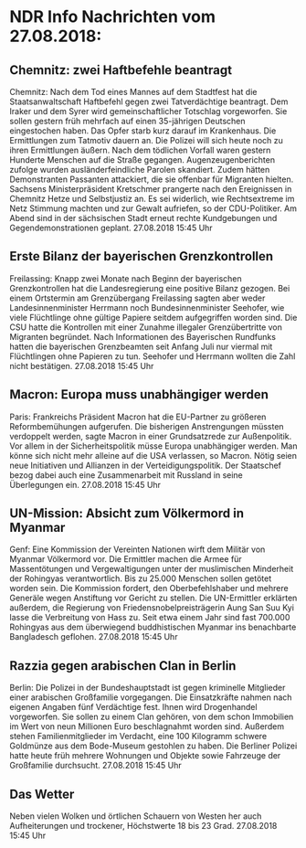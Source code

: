 # NDR Info Nachrichten vom 27.08.2018:


## Chemnitz: zwei Haftbefehle beantragt
Chemnitz: Nach dem Tod eines Mannes auf dem Stadtfest hat die Staatsanwaltschaft Haftbefehl gegen zwei Tatverdächtige beantragt. Dem Iraker und dem Syrer wird gemeinschaftlicher Totschlag vorgeworfen. Sie sollen gestern früh mehrfach auf einen 35-jährigen Deutschen eingestochen haben. Das Opfer starb kurz darauf im Krankenhaus. Die Ermittlungen zum Tatmotiv dauern an. Die Polizei will sich heute noch zu ihren Ermittlungen äußern. Nach dem tödlichen Vorfall waren gestern Hunderte Menschen auf die Straße gegangen. Augenzeugenberichten zufolge wurden ausländerfeindliche Parolen skandiert. Zudem hätten Demonstranten Passanten attackiert, die sie offenbar für Migranten hielten. Sachsens Ministerpräsident Kretschmer prangerte nach den Ereignissen in Chemnitz Hetze und Selbstjustiz an. Es sei widerlich, wie Rechtsextreme im Netz Stimmung machten und zur Gewalt aufriefen, so der CDU-Politiker. Am Abend sind in der sächsischen Stadt erneut rechte Kundgebungen und Gegendemonstrationen geplant. 27.08.2018 15:45 Uhr 

## Erste Bilanz der bayerischen Grenzkontrollen
Freilassing: Knapp zwei Monate nach Beginn der bayerischen Grenzkontrollen hat die Landesregierung eine positive Bilanz gezogen. Bei einem Ortstermin am Grenzübergang Freilassing sagten aber weder Landesinnenminister Herrmann noch Bundesinnenminister Seehofer, wie viele Flüchtlinge ohne gültige Papiere seitdem aufgegriffen worden sind. Die CSU hatte die Kontrollen mit einer Zunahme illegaler Grenzübertritte von Migranten begründet. Nach Informationen des Bayerischen Rundfunks hatten die bayerischen Grenzbeamten seit Anfang Juli nur viermal mit Flüchtlingen ohne Papieren zu tun. Seehofer und Herrmann wollten die Zahl nicht bestätigen. 27.08.2018 15:45 Uhr 

## Macron: Europa muss unabhängiger werden
Paris: Frankreichs Präsident Macron hat die EU-Partner zu größeren Reformbemühungen aufgerufen. Die bisherigen Anstrengungen müssten verdoppelt werden, sagte Macron in einer Grundsatzrede zur Außenpolitik. Vor allem in der Sicherheitspolitik müsse Europa unabhängiger werden. Man könne sich nicht mehr alleine auf die USA verlassen, so Macron. Nötig seien neue Initiativen und Allianzen in der Verteidigungspolitik. Der Staatschef bezog dabei auch eine Zusammenarbeit mit Russland in seine Überlegungen ein. 27.08.2018 15:45 Uhr 

## UN-Mission: Absicht zum Völkermord in Myanmar
Genf: Eine Kommission der Vereinten Nationen wirft dem Militär von Myanmar Völkermord vor. Die Ermittler machen die Armee für Massentötungen und Vergewaltigungen unter der muslimischen Minderheit der Rohingyas verantwortlich. Bis zu 25.000 Menschen sollen getötet worden sein. Die Kommission fordert, den Oberbefehlshaber und mehrere Generäle wegen Anstiftung vor Gericht zu stellen. Die UN-Ermittler erklärten außerdem, die Regierung von Friedensnobelpreisträgerin Aung San Suu Kyi lasse die Verbreitung von Hass zu. Seit etwa einem Jahr sind fast 700.000 Rohingyas aus dem überwiegend buddhistischen Myanmar ins benachbarte Bangladesch geflohen. 27.08.2018 15:45 Uhr 

## Razzia gegen arabischen Clan in Berlin
Berlin: Die Polizei in der Bundeshauptstadt ist gegen kriminelle Mitglieder einer arabischen Großfamilie vorgegangen. Die Einsatzkräfte nahmen nach eigenen Angaben fünf Verdächtige fest. Ihnen wird Drogenhandel vorgeworfen. Sie sollen zu einem Clan gehören, von dem schon Immobilien im Wert von neun Millionen Euro beschlagnahmt worden sind. Außerdem stehen Familienmitglieder im Verdacht, eine 100 Kilogramm schwere Goldmünze aus dem Bode-Museum gestohlen zu haben. Die Berliner Polizei hatte heute früh mehrere Wohnungen und Objekte sowie Fahrzeuge der Großfamilie durchsucht. 27.08.2018 15:45 Uhr 

## Das Wetter
Neben vielen Wolken und örtlichen Schauern von Westen her auch Aufheiterungen und trockener, Höchstwerte 18 bis 23 Grad. 27.08.2018 15:45 Uhr 
